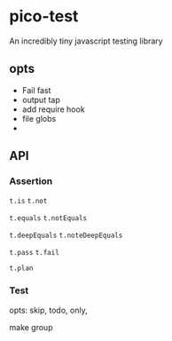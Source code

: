 # pico-test
An incredibly tiny javascript testing library



## opts
- Fail fast
- output tap
- add require hook
- file globs
-


## API

### Assertion

`t.is`
`t.not`

`t.equals`
`t.notEquals`

`t.deepEquals`
`t.noteDeepEquals`

`t.pass`
`t.fail`

`t.plan`

### Test

opts: skip, todo, only,

make
group
